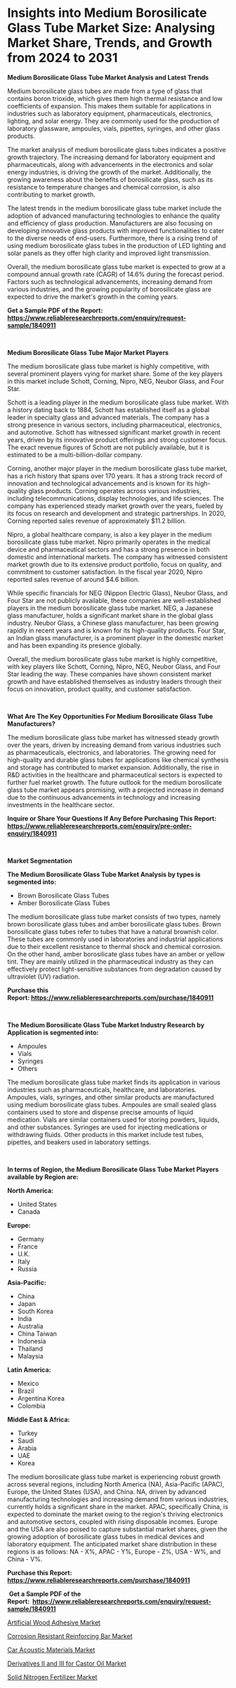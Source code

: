 <p><h1>Insights into Medium Borosilicate Glass Tube Market Size: Analysing Market Share, Trends, and Growth from 2024 to 2031</h1></p><p><strong>Medium Borosilicate Glass Tube Market Analysis and Latest Trends</strong></p>
<p><p>Medium borosilicate glass tubes are made from a type of glass that contains boron trioxide, which gives them high thermal resistance and low coefficients of expansion. This makes them suitable for applications in industries such as laboratory equipment, pharmaceuticals, electronics, lighting, and solar energy. They are commonly used for the production of laboratory glassware, ampoules, vials, pipettes, syringes, and other glass products.</p><p>The market analysis of medium borosilicate glass tubes indicates a positive growth trajectory. The increasing demand for laboratory equipment and pharmaceuticals, along with advancements in the electronics and solar energy industries, is driving the growth of the market. Additionally, the growing awareness about the benefits of borosilicate glass, such as its resistance to temperature changes and chemical corrosion, is also contributing to market growth.</p><p>The latest trends in the medium borosilicate glass tube market include the adoption of advanced manufacturing technologies to enhance the quality and efficiency of glass production. Manufacturers are also focusing on developing innovative glass products with improved functionalities to cater to the diverse needs of end-users. Furthermore, there is a rising trend of using medium borosilicate glass tubes in the production of LED lighting and solar panels as they offer high clarity and improved light transmission.</p><p>Overall, the medium borosilicate glass tube market is expected to grow at a compound annual growth rate (CAGR) of 14.6% during the forecast period. Factors such as technological advancements, increasing demand from various industries, and the growing popularity of borosilicate glass are expected to drive the market's growth in the coming years.</p></p>
<p><strong>Get a Sample PDF of the Report:&nbsp; <a href="https://www.reliableresearchreports.com/enquiry/request-sample/1840911">https://www.reliableresearchreports.com/enquiry/request-sample/1840911</a></strong></p>
<p>&nbsp;</p>
<p><strong>Medium Borosilicate Glass Tube Major Market Players</strong></p>
<p><p>The medium borosilicate glass tube market is highly competitive, with several prominent players vying for market share. Some of the key players in this market include Schott, Corning, Nipro, NEG, Neubor Glass, and Four Star.</p><p>Schott is a leading player in the medium borosilicate glass tube market. With a history dating back to 1884, Schott has established itself as a global leader in specialty glass and advanced materials. The company has a strong presence in various sectors, including pharmaceutical, electronics, and automotive. Schott has witnessed significant market growth in recent years, driven by its innovative product offerings and strong customer focus. The exact revenue figures of Schott are not publicly available, but it is estimated to be a multi-billion-dollar company.</p><p>Corning, another major player in the medium borosilicate glass tube market, has a rich history that spans over 170 years. It has a strong track record of innovation and technological advancements and is known for its high-quality glass products. Corning operates across various industries, including telecommunications, display technologies, and life sciences. The company has experienced steady market growth over the years, fueled by its focus on research and development and strategic partnerships. In 2020, Corning reported sales revenue of approximately $11.2 billion.</p><p>Nipro, a global healthcare company, is also a key player in the medium borosilicate glass tube market. Nipro primarily operates in the medical device and pharmaceutical sectors and has a strong presence in both domestic and international markets. The company has witnessed consistent market growth due to its extensive product portfolio, focus on quality, and commitment to customer satisfaction. In the fiscal year 2020, Nipro reported sales revenue of around $4.6 billion.</p><p>While specific financials for NEG (Nippon Electric Glass), Neubor Glass, and Four Star are not publicly available, these companies are well-established players in the medium borosilicate glass tube market. NEG, a Japanese glass manufacturer, holds a significant market share in the global glass industry. Neubor Glass, a Chinese glass manufacturer, has been growing rapidly in recent years and is known for its high-quality products. Four Star, an Indian glass manufacturer, is a prominent player in the domestic market and has been expanding its presence globally.</p><p>Overall, the medium borosilicate glass tube market is highly competitive, with key players like Schott, Corning, Nipro, NEG, Neubor Glass, and Four Star leading the way. These companies have shown consistent market growth and have established themselves as industry leaders through their focus on innovation, product quality, and customer satisfaction.</p></p>
<p>&nbsp;</p>
<p><strong>What Are The Key Opportunities For Medium Borosilicate Glass Tube Manufacturers?</strong></p>
<p><p>The medium borosilicate glass tube market has witnessed steady growth over the years, driven by increasing demand from various industries such as pharmaceuticals, electronics, and laboratories. The growing need for high-quality and durable glass tubes for applications like chemical synthesis and storage has contributed to market expansion. Additionally, the rise in R&D activities in the healthcare and pharmaceutical sectors is expected to further fuel market growth. The future outlook for the medium borosilicate glass tube market appears promising, with a projected increase in demand due to the continuous advancements in technology and increasing investments in the healthcare sector.</p></p>
<p><strong>Inquire or Share Your Questions If Any Before Purchasing This Report: <a href="https://www.reliableresearchreports.com/enquiry/pre-order-enquiry/1840911">https://www.reliableresearchreports.com/enquiry/pre-order-enquiry/1840911</a></strong></p>
<p>&nbsp;</p>
<p><strong>Market Segmentation</strong></p>
<p><strong>The Medium Borosilicate Glass Tube Market Analysis by types is segmented into:</strong></p>
<p><ul><li>Brown Borosilicate Glass Tubes</li><li>Amber Borosilicate Glass Tubes</li></ul></p>
<p><p>The medium borosilicate glass tube market consists of two types, namely brown borosilicate glass tubes and amber borosilicate glass tubes. Brown borosilicate glass tubes refer to tubes that have a natural brownish color. These tubes are commonly used in laboratories and industrial applications due to their excellent resistance to thermal shock and chemical corrosion. On the other hand, amber borosilicate glass tubes have an amber or yellow tint. They are mainly utilized in the pharmaceutical industry as they can effectively protect light-sensitive substances from degradation caused by ultraviolet (UV) radiation.</p></p>
<p><strong>Purchase this Report:&nbsp;<a href="https://www.reliableresearchreports.com/purchase/1840911">https://www.reliableresearchreports.com/purchase/1840911</a></strong></p>
<p>&nbsp;</p>
<p><strong>The Medium Borosilicate Glass Tube Market Industry Research by Application is segmented into:</strong></p>
<p><ul><li>Ampoules</li><li>Vials</li><li>Syringes</li><li>Others</li></ul></p>
<p><p>The medium borosilicate glass tube market finds its application in various industries such as pharmaceuticals, healthcare, and laboratories. Ampoules, vials, syringes, and other similar products are manufactured using medium borosilicate glass tubes. Ampoules are small sealed glass containers used to store and dispense precise amounts of liquid medication. Vials are similar containers used for storing powders, liquids, and other substances. Syringes are used for injecting medications or withdrawing fluids. Other products in this market include test tubes, pipettes, and beakers used in laboratory settings.</p></p>
<p>&nbsp;</p>
<p><strong>In terms of Region, the Medium Borosilicate Glass Tube Market Players available by Region are:</strong></p>
<p>
    <p> <strong> North America: </strong>
        <ul>
            <li>United States</li>
            <li>Canada</li>
        </ul>
        </p> 
    <p> <strong> Europe: </strong>
        <ul>
            <li>Germany</li>
            <li>France</li>
            <li>U.K.</li>
            <li>Italy</li>
            <li>Russia</li>
        </ul>
        </p> 
    <p> <strong> Asia-Pacific: </strong>
        <ul>
            <li>China</li>
            <li>Japan</li>
            <li>South Korea</li>
            <li>India</li>
            <li>Australia</li>
            <li>China Taiwan</li>
            <li>Indonesia</li>
            <li>Thailand</li>
            <li>Malaysia</li>
        </ul>
        </p> 
    <p> <strong> Latin America: </strong>
        <ul>
            <li>Mexico</li>
            <li>Brazil</li>
            <li>Argentina Korea</li>
            <li>Colombia</li>
        </ul>
        </p> 
    <p> <strong> Middle East & Africa: </strong>
        <ul>
            <li>Turkey</li>
            <li>Saudi</li>
            <li>Arabia</li>
            <li>UAE</li>
            <li>Korea</li>
        </ul>
    </p>
    </p>
<p><p>The medium borosilicate glass tube market is experiencing robust growth across several regions, including North America (NA), Asia-Pacific (APAC), Europe, the United States (USA), and China. NA, driven by advanced manufacturing technologies and increasing demand from various industries, currently holds a significant share in the market. APAC, specifically China, is expected to dominate the market owing to the region's thriving electronics and automotive sectors, coupled with rising disposable incomes. Europe and the USA are also poised to capture substantial market shares, given the growing adoption of borosilicate glass tubes in medical devices and laboratory equipment. The anticipated market share distribution in these regions is as follows: NA - X%, APAC - Y%, Europe - Z%, USA - W%, and China - V%.</p></p>
<p><strong>Purchase this Report: <a href="https://www.reliableresearchreports.com/purchase/1840911">https://www.reliableresearchreports.com/purchase/1840911</a></strong></p>
<p>&nbsp;<strong>Get a Sample PDF of the Report:&nbsp;&nbsp;<a href="https://www.reliableresearchreports.com/enquiry/request-sample/1840911">https://www.reliableresearchreports.com/enquiry/request-sample/1840911</a></strong></p>
<p><strong></strong></p>
<p><p><a href="https://github.com/sofayahoo2023/Market-Research-Report-List-2/blob/main/artificial-wood-adhesive-market.md">Artificial Wood Adhesive Market</a></p><p><a href="https://github.com/pizolina/Market-Research-Report-List-2/blob/main/corrosion-resistant-reinforcing-bar-market.md">Corrosion Resistant Reinforcing Bar Market</a></p><p><a href="https://github.com/mabutironaldo/Market-Research-Report-List-2/blob/main/car-acoustic-materials-market.md">Car Acoustic Materials Market</a></p><p><a href="https://github.com/lbird53714/Market-Research-Report-List-2/blob/main/derivatives-ii-and-iii-for-castor-oil-market.md">Derivatives II and III for Castor Oil Market</a></p><p><a href="https://github.com/vimar16th/Market-Research-Report-List-2/blob/main/solid-nitrogen-fertilizer-market.md">Solid Nitrogen Fertilizer Market</a></p></p>